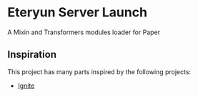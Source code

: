 # Eteryun Server Launch

A Mixin and Transformers modules loader for Paper


## Inspiration

This project has many parts inspired by the following projects:

- [Ignite]

[Ignite]: https://github.com/vectrix-space/ignite
